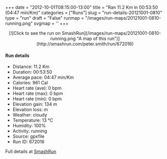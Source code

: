 +++
date = "2012-10-01T08:15:00-13:00"
title = "Ran 11.2 Km in 00:53:50 (04:47 min/Km)"
categories = ["Runs"]
slug = "run-details-20121001-0810"
type = "run"
draft = "False"
runmap = "/images/run-maps/20121001-0810-running.png"
svgmap = '<polyline points="0 55, 0 56, 1 60, 5 55, 7 54, 10 50, 13 49, 15 48, 18 47, 22 49, 23 49, 26 46, 27 45, 28 45, 31 44, 43 45, 47 47, 53 52, 61 55, 62 56, 70 55, 78 53, 82 51, 92 53, 99 50, 100 48, 97 44, 97 39, 97 44, 99 48, 96 52, 92 53, 91 53, 88 52, 82 51, 79 52, 77 53, 68 56, 62 56, 55 54, 51 51, 46 47, 43 45, 39 45, 34 45, 31 44, 27 45, 23 49, 18 47, 11 50, 5 57">'
+++



<!--more-->

<center>
[![Click to see the run on SmashRun](/images/run-maps/20121001-0810-running.png "A map of this run")](http://smashrun.com/peter.smith/run/672016)
</center>

#### Run details

* Distance: 11.2 Km
* Duration: 00:53:50
* Average pace: 04:47 min/Km
* Calories: 961 Cal
* Heart rate (ave): 0 bpm
* Heart rate (max): 0 bpm
* Heart rate (min): 0 bpm
* Elevation gain: 134 m
* Elevation loss:  m
* Weather: cloudy
* Temperature: 13 &deg;C
* Humidity: 100%
* Activity: running
* Source: gpxfile
* Run ID: 672016

Full details at [SmashRun](http://smashrun.com/peter.smith/run/672016)